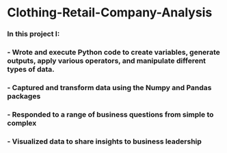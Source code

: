 # Clothing-Retail-Company-Analysis

### In this project I: 
### - Wrote and execute Python code to create variables, generate outputs, apply various operators, and manipulate different types of data. 
### - Captured and transform data using the Numpy and Pandas packages
### - Responded to a range of business questions from simple to complex
### - Visualized data to share insights to business leadership
